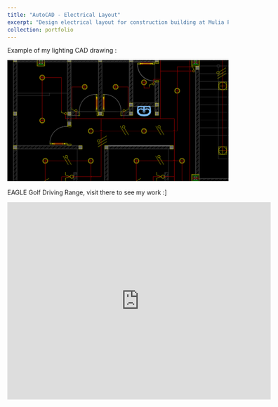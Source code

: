 ```yaml
---
title: "AutoCAD - Electrical Layout"
excerpt: "Design electrical layout for construction building at Mulia Putri Lestari Inc."
collection: portfolio
---
```


<p> Example of my lighting CAD drawing : </p> 
<img src='/images/CAD.png'>
<br>
<p>
    EAGLE Golf Driving Range, visit there to see my work :]
</p>
<iframe src="https://www.google.com/maps/embed?pb=!1m18!1m12!1m3!1d3962.3959201484668!2d108.53803687584933!3d-6.721448293274487!2m3!1f0!2f0!3f0!3m2!1i1024!2i768!4f13.1!3m3!1m2!1s0x2e6f1d7f9a47afff%3A0xb79e82293426685!2sEagle%20Golf%20Cirebon!5e0!3m2!1sid!2sid!4v1721470952759!5m2!1sid!2sid" width="600" height="450" style="border:0;" allowfullscreen="" loading="lazy" referrerpolicy="no-referrer-when-downgrade"></iframe>
